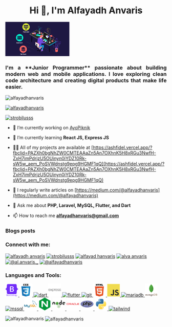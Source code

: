<h1 align="center">Hi 👋, I'm Alfayadh Anvaris</h1>
<img src="fullstack.gif" alt="Alfayadh Anvaris" width="200" height="full"/>
<h3 align="justify">I'm a **Junior Programmer** passionate about building modern web and mobile applications. I love exploring clean code architecture and creating digital products that make life easier.</h3>

<p align="left"> <img src="https://komarev.com/ghpvc/?username=alfayadhanvaris&label=Profile%20views&color=0e75b6&style=flat" alt="alfayadhanvaris" /> </p>

<p align="left"> <a href="https://github.com/ryo-ma/github-profile-trophy"><img src="https://github-profile-trophy.vercel.app/?username=alfayadhanvaris" alt="alfayadhanvaris" /></a> </p>

<p align="left"> <a href="https://twitter.com/strobilusss" target="blank"><img src="https://img.shields.io/twitter/follow/strobilusss?logo=twitter&style=for-the-badge" alt="strobilusss" /></a> </p>

- 🔭 I’m currently working on [AyoPiknik](https://github.com/AlfayadhAnvaris/ayo_piknik)

- 🌱 I’m currently learning **React JS, Express JS**

- 👨‍💻 All of my projects are available at [https://ashfidel.vercel.app/?fbclid=PAZXh0bgNhZW0CMTEAAaZn5An7OXhnK5H8xRGu3NwfH-ZxH7imPdrjzU5OUinyn0iYDZ10Rk-sW5w_aem_PoSVWdnstg9epg9HGMF1qQ](https://ashfidel.vercel.app/?fbclid=PAZXh0bgNhZW0CMTEAAaZn5An7OXhnK5H8xRGu3NwfH-ZxH7imPdrjzU5OUinyn0iYDZ10Rk-sW5w_aem_PoSVWdnstg9epg9HGMF1qQ)

- 📝 I regularly write articles on [https://medium.com/@alfayadhanvaris](https://medium.com/@alfayadhanvaris)

- 💬 Ask me about **PHP, Laravel, MySQL, Flutter, and Dart**

- 📫 How to reach me **alfayadhanvaris@gmail.com**

### Blogs posts
<!-- BLOG-POST-LIST:START -->
<!-- BLOG-POST-LIST:END -->

<h3 align="left">Connect with me:</h3>
<p align="left">
<a href="https://dev.to/alfayadh anvaris" target="blank"><img align="center" src="https://raw.githubusercontent.com/rahuldkjain/github-profile-readme-generator/master/src/images/icons/Social/devto.svg" alt="alfayadh anvaris" height="30" width="40" /></a>
<a href="https://twitter.com/strobilusss" target="blank"><img align="center" src="https://raw.githubusercontent.com/rahuldkjain/github-profile-readme-generator/master/src/images/icons/Social/twitter.svg" alt="strobilusss" height="30" width="40" /></a>
<a href="https://linkedin.com/in/alfayad hanvaris" target="blank"><img align="center" src="https://raw.githubusercontent.com/rahuldkjain/github-profile-readme-generator/master/src/images/icons/Social/linked-in-alt.svg" alt="alfayad hanvaris" height="30" width="40" /></a>
<a href="https://fb.com/alva anvaris" target="blank"><img align="center" src="https://raw.githubusercontent.com/rahuldkjain/github-profile-readme-generator/master/src/images/icons/Social/facebook.svg" alt="alva anvaris" height="30" width="40" /></a>
<a href="https://instagram.com/@al.anvaris._" target="blank"><img align="center" src="https://raw.githubusercontent.com/rahuldkjain/github-profile-readme-generator/master/src/images/icons/Social/instagram.svg" alt="@al.anvaris._" height="30" width="40" /></a>
<a href="https://medium.com/@alfayadhanvaris" target="blank"><img align="center" src="https://raw.githubusercontent.com/rahuldkjain/github-profile-readme-generator/master/src/images/icons/Social/medium.svg" alt="@alfayadhanvaris" height="30" width="40" /></a>
</p>

<h3 align="left">Languages and Tools:</h3>
<p align="left"> <a href="https://getbootstrap.com" target="_blank" rel="noreferrer"> <img src="https://raw.githubusercontent.com/devicons/devicon/master/icons/bootstrap/bootstrap-plain-wordmark.svg" alt="bootstrap" width="40" height="40"/> </a> <a href="https://www.w3schools.com/css/" target="_blank" rel="noreferrer"> <img src="https://raw.githubusercontent.com/devicons/devicon/master/icons/css3/css3-original-wordmark.svg" alt="css3" width="40" height="40"/> </a> <a href="https://dart.dev" target="_blank" rel="noreferrer"> <img src="https://www.vectorlogo.zone/logos/dartlang/dartlang-icon.svg" alt="dart" width="40" height="40"/> </a> <a href="https://expressjs.com" target="_blank" rel="noreferrer"> <img src="https://raw.githubusercontent.com/devicons/devicon/master/icons/express/express-original-wordmark.svg" alt="express" width="40" height="40"/> </a> <a href="https://flutter.dev" target="_blank" rel="noreferrer"> <img src="https://www.vectorlogo.zone/logos/flutterio/flutterio-icon.svg" alt="flutter" width="40" height="40"/> </a> <a href="https://git-scm.com/" target="_blank" rel="noreferrer"> <img src="https://www.vectorlogo.zone/logos/git-scm/git-scm-icon.svg" alt="git" width="40" height="40"/> </a> <a href="https://www.w3.org/html/" target="_blank" rel="noreferrer"> <img src="https://raw.githubusercontent.com/devicons/devicon/master/icons/html5/html5-original-wordmark.svg" alt="html5" width="40" height="40"/> </a> <a href="https://developer.mozilla.org/en-US/docs/Web/JavaScript" target="_blank" rel="noreferrer"> <img src="https://raw.githubusercontent.com/devicons/devicon/master/icons/javascript/javascript-original.svg" alt="javascript" width="40" height="40"/> </a> <a href="https://mariadb.org/" target="_blank" rel="noreferrer"> <img src="https://www.vectorlogo.zone/logos/mariadb/mariadb-icon.svg" alt="mariadb" width="40" height="40"/> </a> <a href="https://www.mongodb.com/" target="_blank" rel="noreferrer"> <img src="https://raw.githubusercontent.com/devicons/devicon/master/icons/mongodb/mongodb-original-wordmark.svg" alt="mongodb" width="40" height="40"/> </a> <a href="https://www.microsoft.com/en-us/sql-server" target="_blank" rel="noreferrer"> <img src="https://www.svgrepo.com/show/303229/microsoft-sql-server-logo.svg" alt="mssql" width="40" height="40"/> </a> <a href="https://www.mysql.com/" target="_blank" rel="noreferrer"> <img src="https://raw.githubusercontent.com/devicons/devicon/master/icons/mysql/mysql-original-wordmark.svg" alt="mysql" width="40" height="40"/> </a> <a href="https://www.nginx.com" target="_blank" rel="noreferrer"> <img src="https://raw.githubusercontent.com/devicons/devicon/master/icons/nginx/nginx-original.svg" alt="nginx" width="40" height="40"/> </a> <a href="https://nodejs.org" target="_blank" rel="noreferrer"> <img src="https://raw.githubusercontent.com/devicons/devicon/master/icons/nodejs/nodejs-original-wordmark.svg" alt="nodejs" width="40" height="40"/> </a> <a href="https://www.oracle.com/" target="_blank" rel="noreferrer"> <img src="https://raw.githubusercontent.com/devicons/devicon/master/icons/oracle/oracle-original.svg" alt="oracle" width="40" height="40"/> </a> <a href="https://www.php.net" target="_blank" rel="noreferrer"> <img src="https://raw.githubusercontent.com/devicons/devicon/master/icons/php/php-original.svg" alt="php" width="40" height="40"/> </a> <a href="https://www.python.org" target="_blank" rel="noreferrer"> <img src="https://raw.githubusercontent.com/devicons/devicon/master/icons/python/python-original.svg" alt="python" width="40" height="40"/> </a> <a href="https://tailwindcss.com/" target="_blank" rel="noreferrer"> <img src="https://www.vectorlogo.zone/logos/tailwindcss/tailwindcss-icon.svg" alt="tailwind" width="40" height="40"/> </a> </p>

<p><img align="left" src="https://github-readme-stats.vercel.app/api/top-langs?username=alfayadhanvaris&show_icons=true&locale=en&layout=compact" alt="alfayadhanvaris" /></p>

<p>&nbsp;<img align="center" src="https://github-readme-stats.vercel.app/api?username=alfayadhanvaris&show_icons=true&locale=en" alt="alfayadhanvaris" /></p>

<!-- <p><img align="center" src="https://github-readme-streak-stats.herokuapp.com/?user=alfayadhanvaris&" alt="alfayadhanvaris" /></p> -->

